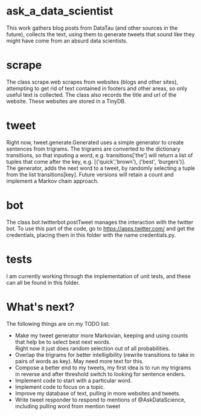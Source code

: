 # ask_a_data_scientist

This work gathers blog posts from DataTau (and other sources in the future), collects the text, using them to generate tweets that sound like they might have come from an absurd data scientists.

# scrape
The class scrape.web scrapes from websites (blogs and other sites), attempting to get rid of text contained in footers and other areas, so only useful text is collected. The class also records the title and url of the website. These websites are stored in a TinyDB.

# tweet
Right now, tweet.generate.Generated uses a simple generator to create sentences from trigrams. The trigrams are converted to the dictionary transitions, so that inputing a word, e.g. transitions['the'] will return a list of tuples that
come after the key, e.g. [('quick','brown'), ('best', 'burgers')]. The generator, adds the next word to a tweet, by randomly selecting a tuple from the list transitions[key]. Future versions will retain a count and
implement a Markov chain approach.

# bot
The class bot.twitterbot.postTweet manages the interaction with the twitter bot. To use this part of the code, go to https://apps.twitter.com/ and get the credentials, placing them in this folder with the name credentials.py.

# tests
I am currently working through the implementation of unit tests, and these can all be found in this folder.

# What's next?
The following things are on my TODO list:
* Make my tweet generator more Markovian, keeping and using counts that help be to select best next words.  
  Right now it just does random selection out of all probabilities.
* Overlap the trigrams for better intelligibility (rewrite transitions to take in pairs of words as key).
  May need more text for this.
* Compose a better end to my tweets, my first idea is to run my trigrams in reverse and after threshold
  switch to looking for sentence enders.
* Implement code to start with a particular word.
* Implement code to focus on a topic.
* Improve my database of text, pulling in more websites and tweets.
* Write tweet responder to respond to mentions of @AskDataScience, including pulling word from mention tweet
